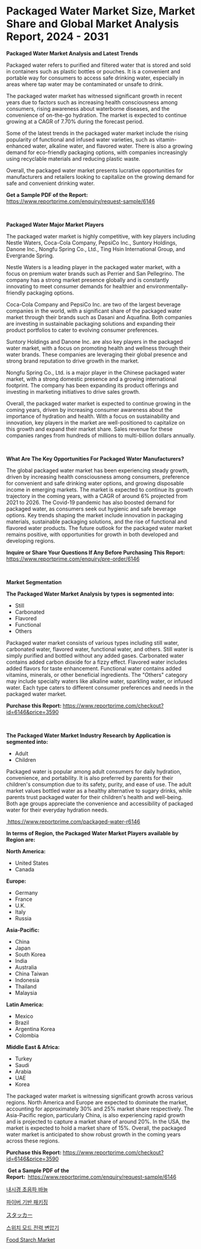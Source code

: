 <p><h1>Packaged Water Market Size, Market Share and Global Market Analysis Report, 2024 - 2031</h1></p><p><strong>Packaged Water Market Analysis and Latest Trends</strong></p>
<p><p>Packaged water refers to purified and filtered water that is stored and sold in containers such as plastic bottles or pouches. It is a convenient and portable way for consumers to access safe drinking water, especially in areas where tap water may be contaminated or unsafe to drink.</p><p>The packaged water market has witnessed significant growth in recent years due to factors such as increasing health consciousness among consumers, rising awareness about waterborne diseases, and the convenience of on-the-go hydration. The market is expected to continue growing at a CAGR of 7.70% during the forecast period.</p><p>Some of the latest trends in the packaged water market include the rising popularity of functional and infused water varieties, such as vitamin-enhanced water, alkaline water, and flavored water. There is also a growing demand for eco-friendly packaging options, with companies increasingly using recyclable materials and reducing plastic waste.</p><p>Overall, the packaged water market presents lucrative opportunities for manufacturers and retailers looking to capitalize on the growing demand for safe and convenient drinking water.</p></p>
<p><strong>Get a Sample PDF of the Report:&nbsp;</strong> <a href="https://www.reportprime.com/enquiry/request-sample/6146">https://www.reportprime.com/enquiry/request-sample/6146</a></p>
<p>&nbsp;</p>
<p><strong>Packaged Water Major Market Players</strong></p>
<p><p>The packaged water market is highly competitive, with key players including Nestle Waters, Coca-Cola Company, PepsiCo Inc., Suntory Holdings, Danone Inc., Nongfu Spring Co., Ltd., Ting Hsin International Group, and Evergrande Spring. </p><p>Nestle Waters is a leading player in the packaged water market, with a focus on premium water brands such as Perrier and San Pellegrino. The company has a strong market presence globally and is constantly innovating to meet consumer demands for healthier and environmentally-friendly packaging options. </p><p>Coca-Cola Company and PepsiCo Inc. are two of the largest beverage companies in the world, with a significant share of the packaged water market through their brands such as Dasani and Aquafina. Both companies are investing in sustainable packaging solutions and expanding their product portfolios to cater to evolving consumer preferences. </p><p>Suntory Holdings and Danone Inc. are also key players in the packaged water market, with a focus on promoting health and wellness through their water brands. These companies are leveraging their global presence and strong brand reputation to drive growth in the market. </p><p>Nongfu Spring Co., Ltd. is a major player in the Chinese packaged water market, with a strong domestic presence and a growing international footprint. The company has been expanding its product offerings and investing in marketing initiatives to drive sales growth. </p><p>Overall, the packaged water market is expected to continue growing in the coming years, driven by increasing consumer awareness about the importance of hydration and health. With a focus on sustainability and innovation, key players in the market are well-positioned to capitalize on this growth and expand their market share. Sales revenue for these companies ranges from hundreds of millions to multi-billion dollars annually.</p></p>
<p>&nbsp;</p>
<p><strong>What Are The Key Opportunities For Packaged Water Manufacturers?</strong></p>
<p><p>The global packaged water market has been experiencing steady growth, driven by increasing health consciousness among consumers, preference for convenient and safe drinking water options, and growing disposable income in emerging markets. The market is expected to continue its growth trajectory in the coming years, with a CAGR of around 6% projected from 2021 to 2026. The Covid-19 pandemic has also boosted demand for packaged water, as consumers seek out hygienic and safe beverage options. Key trends shaping the market include innovation in packaging materials, sustainable packaging solutions, and the rise of functional and flavored water products. The future outlook for the packaged water market remains positive, with opportunities for growth in both developed and developing regions.</p></p>
<p><strong>Inquire or Share Your Questions If Any Before Purchasing This Report:</strong> <a href="https://www.reportprime.com/enquiry/pre-order/6146">https://www.reportprime.com/enquiry/pre-order/6146</a></p>
<p>&nbsp;</p>
<p><strong>Market Segmentation</strong></p>
<p><strong>The Packaged Water Market Analysis by types is segmented into:</strong></p>
<p><ul><li>Still</li><li>Carbonated</li><li>Flavored</li><li>Functional</li><li>Others</li></ul></p>
<p><p>Packaged water market consists of various types including still water, carbonated water, flavored water, functional water, and others. Still water is simply purified and bottled without any added gases. Carbonated water contains added carbon dioxide for a fizzy effect. Flavored water includes added flavors for taste enhancement. Functional water contains added vitamins, minerals, or other beneficial ingredients. The "Others" category may include specialty waters like alkaline water, sparkling water, or infused water. Each type caters to different consumer preferences and needs in the packaged water market.</p></p>
<p><strong>Purchase this Report:&nbsp;</strong><a href="https://www.reportprime.com/checkout?id=6146&price=3590">https://www.reportprime.com/checkout?id=6146&price=3590</a></p>
<p>&nbsp;</p>
<p><strong>The Packaged Water Market Industry Research by Application is segmented into:</strong></p>
<p><ul><li>Adult</li><li>Children</li></ul></p>
<p><p>Packaged water is popular among adult consumers for daily hydration, convenience, and portability. It is also preferred by parents for their children's consumption due to its safety, purity, and ease of use. The adult market values bottled water as a healthy alternative to sugary drinks, while parents trust packaged water for their children's health and well-being. Both age groups appreciate the convenience and accessibility of packaged water for their everyday hydration needs.</p></p>
<p><a href="https://www.reportprime.com/packaged-water-r6146">&nbsp;https://www.reportprime.com/packaged-water-r6146</a></p>
<p><strong>In terms of Region, the Packaged Water Market Players available by Region are:</strong></p>
<p>
    <p> <strong> North America: </strong>
        <ul>
            <li>United States</li>
            <li>Canada</li>
        </ul>
        </p> 
    <p> <strong> Europe: </strong>
        <ul>
            <li>Germany</li>
            <li>France</li>
            <li>U.K.</li>
            <li>Italy</li>
            <li>Russia</li>
        </ul>
        </p> 
    <p> <strong> Asia-Pacific: </strong>
        <ul>
            <li>China</li>
            <li>Japan</li>
            <li>South Korea</li>
            <li>India</li>
            <li>Australia</li>
            <li>China Taiwan</li>
            <li>Indonesia</li>
            <li>Thailand</li>
            <li>Malaysia</li>
        </ul>
        </p> 
    <p> <strong> Latin America: </strong>
        <ul>
            <li>Mexico</li>
            <li>Brazil</li>
            <li>Argentina Korea</li>
            <li>Colombia</li>
        </ul>
        </p> 
    <p> <strong> Middle East & Africa: </strong>
        <ul>
            <li>Turkey</li>
            <li>Saudi</li>
            <li>Arabia</li>
            <li>UAE</li>
            <li>Korea</li>
        </ul>
    </p>
    </p>
<p><p>The packaged water market is witnessing significant growth across various regions. North America and Europe are expected to dominate the market, accounting for approximately 30% and 25% market share respectively. The Asia-Pacific region, particularly China, is also experiencing rapid growth and is projected to capture a market share of around 20%. In the USA, the market is expected to hold a market share of 15%. Overall, the packaged water market is anticipated to show robust growth in the coming years across these regions.</p></p>
<p><strong>Purchase this Report: </strong><a href="https://www.reportprime.com/checkout?id=6146&price=3590">https://www.reportprime.com/checkout?id=6146&price=3590</a></p>
<p>&nbsp;<strong>Get a Sample PDF of the Report:&nbsp;&nbsp;</strong><a href="https://www.reportprime.com/enquiry/request-sample/6146">https://www.reportprime.com/enquiry/request-sample/6146</a></p>
<p><strong></strong></p>
<p><p><a href="https://medium.com/@carlosrtzkzhj/%EB%82%B4%EC%8B%9C%EA%B2%BD-%EC%B4%88%EC%9D%8C%ED%8C%8C-%EB%B0%94%EB%8A%98-%EC%8B%9C%EC%9E%A5%EC%9D%80-2031%EB%85%84%EA%B9%8C%EC%A7%80%EC%9D%98-%EC%8B%9C%EC%9E%A5-%EC%A0%90%EC%9C%A0%EC%9C%A8-%ED%81%AC%EA%B8%B0-%EB%B0%8F-%EC%98%88%EC%83%81-%EC%98%88%EC%B8%A1%EC%97%90-%EC%B4%88%EC%A0%90%EC%9D%84-%EB%A7%9E%EC%B6%A5%EB%8B%88%EB%8B%A4-66ebd9f054ab">내시경 초음파 바늘</a></p><p><a href="https://medium.com/@honeypie6456/%EC%84%AC%EC%9C%A0-%EA%B8%B0%EB%B0%98-%ED%8F%AC%EC%9E%A5-%EC%8B%9C%EC%9E%A5-%EA%B2%BD%EC%9F%81-%EB%B6%84%EC%84%9D-%EC%8B%9C%EC%9E%A5-%EB%8F%99%ED%96%A5-%EB%B0%8F-2031%EB%85%84%EA%B9%8C%EC%A7%80%EC%9D%98-%EC%98%88%EC%B8%A1-79d7c180dac6">파이버 기반 패키징</a></p><p><a href="https://github.com/lababdou/Market-Research-Report-List-3/blob/main/290764818092.md">スタッカー</a></p><p><a href="https://github.com/laholand/Market-Research-Report-List-3/blob/main/947071116339.md">스위치 모드 전력 변압기</a></p><p><a href="https://github.com/sofayahoo2023/Market-Research-Report-List-4/blob/main/food-starch-market.md">Food Starch Market</a></p></p>